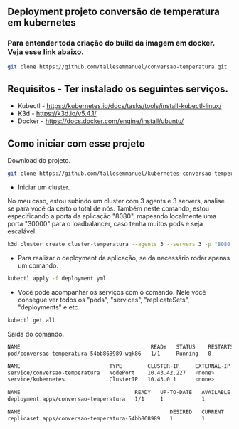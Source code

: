 ## Deployment projeto conversão de temperatura em kubernetes

### Para entender toda criação do build da imagem em docker. Veja esse link abaixo.

```bash
git clone https://github.com/tallesemmanuel/conversao-temperatura.git
```

## Requisitos - Ter instalado os seguintes serviços.

- Kubectl - https://kubernetes.io/docs/tasks/tools/install-kubectl-linux/
- K3d - https://k3d.io/v5.4.1/
- Docker - https://docs.docker.com/engine/install/ubuntu/

## Como iniciar com esse projeto

Download do projeto.

```bash
git clone https://github.com/tallesemmanuel/kubernetes-conversao-temperatura.git
```

- Iniciar um cluster.

No meu caso, estou subindo um cluster com 3 agents e 3 servers, analise se para você da certo o total de nós.
Também neste comando, estou especificando a porta da aplicação "8080", mapeando localmente uma porta "30000" para o loadbalancer, caso tenha muitos pods e seja escalável.

```bash
k3d cluster create cluster-temperatura --agents 3 --servers 3 -p "8080:30000@loadbalancer"
```

- Para realizar o deployment da aplicação, se da necessário rodar apenas um comando.

```bash
kubectl apply -f deployment.yml
```

- Você pode acompanhar os serviços com o comando.
Nele você consegue ver todos os "pods", "services", "replicateSets", "deployments" e etc.

```bash
kubectl get all
```

Saída do comando.

```bash
NAME                                         READY   STATUS    RESTARTS   AGE
pod/conversao-temperatura-54bb868989-wqk86   1/1     Running   0          8m17s

NAME                            TYPE        CLUSTER-IP     EXTERNAL-IP   PORT(S)        AGE
service/conversao-temperatura   NodePort    10.43.42.227   <none>        80:30000/TCP   8m17s
service/kubernetes              ClusterIP   10.43.0.1      <none>        443/TCP        9m25s

NAME                                    READY   UP-TO-DATE   AVAILABLE   AGE
deployment.apps/conversao-temperatura   1/1     1            1           8m17s

NAME                                               DESIRED   CURRENT   READY   AGE
replicaset.apps/conversao-temperatura-54bb868989   1         1         1       8m17s
```
